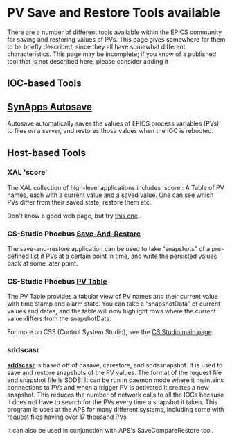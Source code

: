 # PV Save and Restore Tools available


There are a number of different tools available within the EPICS community for saving and restoring values of PVs. This page gives somewhere for them to be briefly described, since they all have somewhat different characteristics. This page may be incomplete; if you know of a published tool that is not described here, please consider adding it

## IOC-based Tools

## [SynApps Autosave](https://epics-modules.github.io/autosave/)

Autosave automatically saves the values of EPICS process variables (PVs) to files on a server, and restores those values when the IOC is rebooted.


## Host-based Tools

### XAL 'score'

The XAL collection of high-level applications includes 'score': A Table of PV names, each with a current value and a saved value. One can see which PVs differ from their saved state, restore them etc.

Don't know a good web page, but try [this one](https://openxal.github.io/) .

### CS-Studio Phoebus [Save-And-Restore](inv:phoebus:std#app/save-and-restore/app/doc/index)

The save-and-restore application can be used to take “snapshots” of a pre-defined list if PVs at a certain point in time, and write the persisted values back at some later point.

### CS-Studio Phoebus [PV Table](inv:phoebus:std#app/pvtable/doc/index)

The PV Table provides a tabular view of PV names and their current value with time stamp and alarm state.
You can take a “snapshotData” of current values and dates, and the table will now highlight rows where the current value differs from the snapshotData.

For more on CSS (Control System Studio), see the [CS Studio main page](https://controlsystemstudio.org).

### sddscasr

[**sddscasr**](https://ops.aps.anl.gov/manuals/EPICStoolkit/EPICStoolkit.html) is based off of casave, carestore, and sddssnapshot. It is used to save and restore snapshots of the PV values. The format of the request file and snapshot file is SDDS. It can be run in daemon mode where it maintains connections to PVs and when a trigger PV is activated it creates a new snapshot. This reduces the number of network calls to all the IOCs because it does not have to search for the PVs every time a snapshot it taken. This program is used at the APS for many different systems, including some with request files having over 17 thousand PVs.

It can also be used in conjunction with APS's SaveCompareRestore tool.
